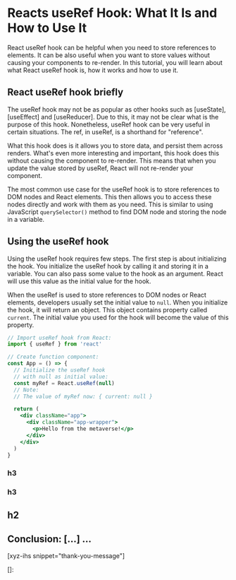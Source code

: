 # Reacts useRef Hook: What It Is and How to Use It

React useRef hook can be helpful when you need to store references to elements. It can be also useful when you want to store values without causing your components to re-render. In this tutorial, you will learn about what React useRef hook is, how it works and how to use it.

<!--more-->
<!--
Table of Contents:
## h2
### h3
### h3
## h2
## Conclusion: [...] ...
-->

## React useRef hook briefly

The useRef hook may not be as popular as other hooks such as [useState], [useEffect] and [useReducer]. Due to this, it may not be clear what is the purpose of this hook. Nonetheless, useRef hook can be very useful in certain situations. The ref, in useRef, is a shorthand for "reference".

What this hook does is it allows you to store data, and persist them across renders. What's even more interesting and important, this hook does this without causing the component to re-render. This means that when you update the value stored by useRef, React will not re-render your component.

The most common use case for the useRef hook is to store references to DOM nodes and React elements. This then allows you to access these nodes directly and work with them as you need. This is similar to using JavaScript `querySelector()` method to find DOM node and storing the node in a variable.

## Using the useRef hook

Using the useRef hook requires few steps. The first step is about initializing the hook. You initialize the useRef hook by calling it and storing it in a variable. You can also pass some value to the hook as an argument. React will use this value as the initial value for the hook.

When the useRef is used to store references to DOM nodes or React elements, developers usually set the initial value to `null`. When you initialize the hook, it will return an object. This object contains property called `current`. The initial value you used for the hook will become the value of this property.

```jsx
// Import useRef hook from React:
import { useRef } from 'react'

// Create function component:
const App = () => {
  // Initialize the useRef hook
  // with null as initial value:
  const myRef = React.useRef(null)
  // Note:
  // The value of myRef now: { current: null }

  return (
    <div className="app">
      <div className="app-wrapper">
        <p>Hello from the metaverse!</p>
      </div>
    </div>
  )
}
```


### h3

### h3

## h2

## Conclusion: [...] ...

[xyz-ihs snippet="thank-you-message"]

<!-- ### Links -->
[]:

<!--
### Meta:
-
-->

<!--
### Keywords:
-
-->

<!--
### Resources:
-
-->
